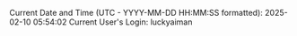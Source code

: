 Current Date and Time (UTC - YYYY-MM-DD HH:MM:SS formatted): 2025-02-10 05:54:02
Current User's Login: luckyaiman
